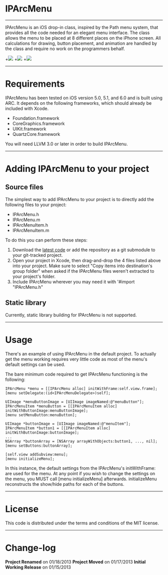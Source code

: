 IPArcMenu
=============
-------------

IPArcMenu is an iOS drop-in class, inspired by the Path menu system, that provides all the code needed for an elegant menu interface. The class allows the menu to be placed at 8 different places on the iPhone screen. All calculations for drawing, button placement, and animation are handled by the class and require no work on the programmers behalf.

+[![](http://i.imgur.com/9CslH.gif)](http://i.imgur.com/9CslH)
+[![](http://i.imgur.com/hSyo9.gif)](http://i.imgur.com/hSyo9)
+[![](http://i.imgur.com/NrV34.gif)](http://i.imgur.com/NrV34)


------------
Requirements
============

IPArcMenu has been tested on iOS version 5.0, 5.1, and 6.0 and is built using ARC. It depends on the following frameworks, which should already be included with Xcode.

- Foundation.framework
- CoreGraphics.framework
- UIKit.framework
- QuartzCore.framework

You will need LLVM 3.0 or later in order to build IPArcMenu. 

------------------------------------
Adding IPArcMenu to your project
====================================

Source files
------------

The simplest way to add IPArcMenu to your project is to directly add the following files to your project:
- IPArcMenu.h
- IPArcMenu.m
- IPArcMenuItem.h
- IPArcMenuItem.m

To do this you can perform these steps:

1. Download the [latest code](https://github.com/ButkiewiczP/IPArcMenu) or add the repository as a git submodule to your git-tracked project.
2. Open your project in Xcode, then drag-and-drop the 4 files listed above into your project. Make sure to select "Copy items into destination's group folder" when asked if the IPArcMenu files weren't extracted to your project's folder.
3. Include IPArcMenu wherever you may need it with '#import "IPArcMenu.h" 


Static library
--------------

Currently, static library building for IPArcMenu is not supported.

-----
Usage
=====

There's an example of using IPArcMenu in the default project. To actually get the menu
working requires very little code as most of the menu's default settings can be used. 

The bare minimum code required to get IPArcMenu functioning is the following:

    IPArcMenu *menu = [[IPArcMenu alloc] initWithFrame:self.view.frame];
    [menu setDelegate:(id<IPArcMenuDelegate>)self];
    
    UIImage *menuButtonImage = [UIImage imageNamed:@"menuButton"];
    IPArcMenuItem *menuButton = [[IPArcMenuItem alloc] initWithButtonImage:menuButtonImage];
    [menu setMenuButton:menuButton];
    
    UIImage *buttonImage = [UIImage imageNamed:@"menuItem"];
    IPArcMenuItem *button1 = [[IPArcMenuItem alloc] initWithButtonImage:buttonImage];
    ...
    NSArray *buttonArray = [NSArray arrayWithObjects:button1, ..., nil];
    [menu setButtons:buttonArray];

    [self.view addSubview:menu];
    [menu initializeMenu];

In this instance, the default settings from the IPArcMenu's initWithFrame: are used for the
menu. At any point if you wish to change the settings on the menu, you MUST call 
[menu initializeMenu] afterwards. initializeMenu reconstructs the show/hide paths for each 
of the buttons.  

-------
License
=======

This code is distributed under the terms and conditions of the MIT license. 

----------
Change-log
==========

**Project Renamed** on 01/18/2013
**Project Moved** on 01/17/2013
**Initial Working Release** on 01/15/2013